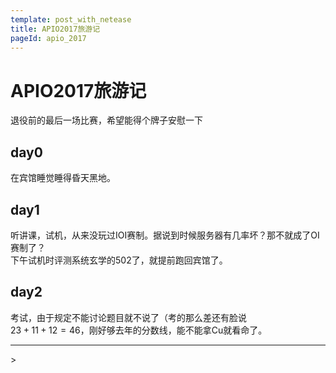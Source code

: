 ```yaml
---
template: post_with_netease
title: APIO2017旅游记
pageId: apio_2017
---
```


# APIO2017旅游记
退役前的最后一场比赛，希望能得个牌子安慰一下

## day0
在宾馆睡觉睡得昏天黑地。
## day1
听讲课，试机，从来没玩过IOI赛制。据说到时候服务器有几率坏？那不就成了OI赛制了？  
下午试机时评测系统玄学的502了，就提前跑回宾馆了。
## day2
考试，由于规定不能讨论题目就不说了（考的那么差还有脸说  
$23+11+12=46$，刚好够去年的分数线，能不能拿Cu就看命了。

<hr />
> <span id='poem'></span>

<div id="__comment"></div>
<script>$(function(){$.ajax('/api/poem?rnd='+Date.now()+Math.random()).done(function(data){$('#poem').text(data);});});</script>